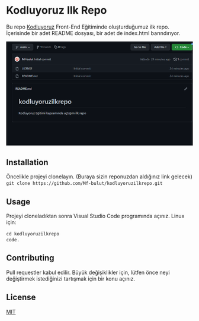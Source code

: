 
# Kodluyoruz Ilk Repo

Bu repo [Kodluyoruz](https://kodluyoruz.org/) Front-End Eğitiminde oluşturduğumuz ilk repo. İçerisinde bir adet README dosyası, bir adet de index.html barındırıyor.

![Screenshot](https://github.com/Mf-bulut/kodluyoruzilkrepo/blob/main/kodluyoruzilkrepo.png)

## Installation

Öncelikle projeyi clonelayın. (Buraya sizin reponuzdan aldığınız link gelecek)
`git clone https://github.com/Mf-bulut/kodluyoruzilkrepo.git `

## Usage

 Projeyi cloneladıktan sonra Visual Studio Code programında açınız.
 Linux için:


 ```
 cd kodluyoruzilkrepo
 code.
```
## Contributing
Pull requestler kabul edilir. Büyük değişiklikler için, lütfen önce neyi değiştirmek istediğinizi tartışmak için bir konu açınız.

## License
 [MIT](https://choosealicense.com/licenses/mit/)